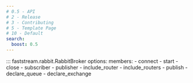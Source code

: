 ```yaml
---
# 0.5 - API
# 2 - Release
# 3 - Contributing
# 5 - Template Page
# 10 - Default
search:
  boost: 0.5
---
```


::: faststream.rabbit.RabbitBroker
    options:
      members:
        - connect
        - start
        - close
        - subscriber
        - publisher
        - include_router
        - include_routers
        - publish
        - declare_queue
        - declare_exchange
